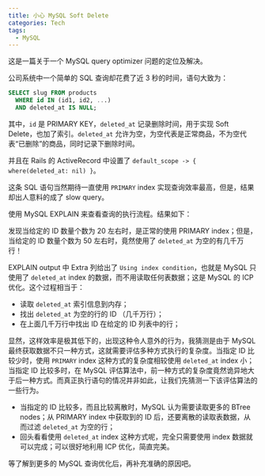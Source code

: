 ```yaml
---
title: 小心 MySQL Soft Delete
categories: Tech
tags:
  - MySQL
---
```


这是一篇关于一个 MySQL query optimizer 问题的定位及解决。

公司系统中一个简单的 SQL 查询却花费了近 3 秒的时间，语句大致为：

```sql
SELECT slug FROM products
  WHERE id IN (id1, id2, ...)
  AND deleted_at IS NULL;
```

其中，`id` 是 PRIMARY KEY，`deleted_at` 记录删除时间，用于实现 Soft Delete，也加了索引。`deleted_at` 允许为空，为空代表是正常商品，不为空代表“已删除”的商品，同时记录下删除时间。

并且在 Rails 的 ActiveRecord 中设置了 `default_scope -> { where(deleted_at: nil) }`。

这条 SQL 语句当然期待一直使用 `PRIMARY` index 实现查询效率最高，但是，结果却出人意料的成了 slow query。

使用 MySQL EXPLAIN 来查看查询的执行流程。结果如下：


发现当给定的 ID 数量个数为 20 左右时，是正常的使用 PRIMARY index；但是，当给定的 ID 数量个数为 50 左右时，竟然使用了 `deleted_at` 为空的有几千万行！

EXPLAIN output 中 Extra 列给出了 `Using index condition`，也就是 MySQL 只使用了 `deleted_at` index 的数据，而不用读取任何表数据；这是 MySQL 的 ICP 优化。这个过程相当于：

- 读取 `deleted_at` 索引信息到内存；
- 找出 `deleted_at` 为空的行的 ID （几千万行）；
- 在上面几千万行中找出 ID 在给定的 ID 列表中的行；

显然，这样效率是极其低下的，出现这种令人意外的行为，我猜测是由于 MySQL 最终获取数据不只一种方式，这就需要评估多种方式执行的复杂度。当指定 ID 比较少时，使用 `PRIMARY` index 这种方式的复杂度相较使用 `deleted_at` index 小；当指定 ID 比较多时，在 MySQL 评估算法中，前一种方式的复杂度竟然诡异地大于后一种方式。而真正执行语句的情况并非如此，让我们先猜测一下该评估算法的一些行为。

- 当指定的 ID 比较多，而且比较离散时，MySQL 认为需要读取更多的 BTree nodes；从 PRIMARY index 中获取到的 ID 后，还要离散的读取表数据，从而过滤 `deleted_at` 为空的行；
- 回头看看使用 `deleted_at` index 这种方式呢，完全只需要使用 index 数据就可以完成；可以很好地利用 ICP 优化，简直完美。

等了解到更多的 MySQL 查询优化后，再补充准确的原因吧。


